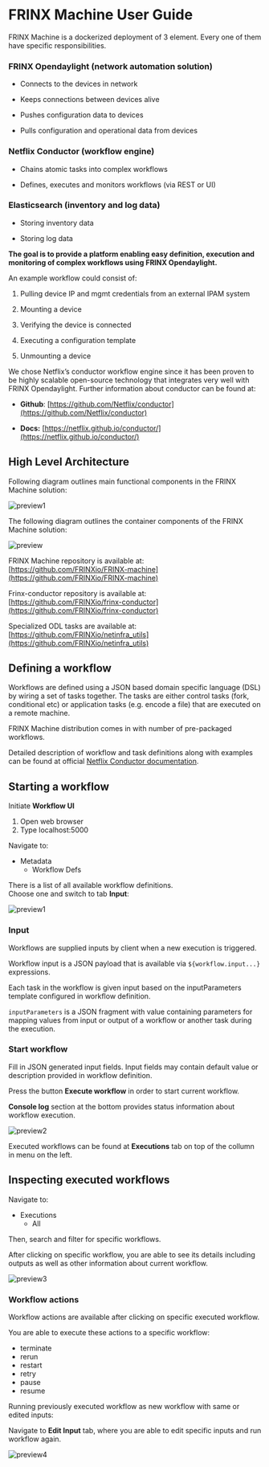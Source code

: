 # FRINX Machine User Guide

FRINX Machine is a dockerized deployment of 3 element. 
Every one of them have specific responsibilities.

### FRINX Opendaylight (network automation solution)

 * Connects to the devices in network

 * Keeps connections between devices alive

 * Pushes configuration data to devices

 * Pulls configuration and operational data from devices

### Netflix Conductor (workflow engine)

 * Chains atomic tasks into complex workflows

 * Defines, executes and monitors workflows (via REST or UI)

### Elasticsearch (inventory and log data)

 * Storing inventory data
  
 * Storing log data

**The goal is to provide a platform enabling easy definition, execution and monitoring of complex workflows using FRINX Opendaylight.**

An example workflow could consist of:

1. Pulling device IP and mgmt credentials from an external IPAM system

2. Mounting a device

3. Verifying the device is connected

4. Executing a configuration template

5. Unmounting a device

We chose Netflix’s conductor workflow engine since it has been proven to be highly scalable open-source technology that integrates very well with FRINX Opendaylight. Further information about conductor can be found at:

* **Github**: [https://github.com/Netflix/conductor](https://github.com/Netflix/conductor)

* **Docs:** [https://netflix.github.io/conductor/](https://netflix.github.io/conductor/)

## High Level Architecture

Following diagram outlines main functional components in the FRINX Machine solution:

 ![preview1](image_0.png)

The following diagram outlines the container components of the FRINX Machine solution:

 ![preview](image_1_0.png)

FRINX Machine repository is available at: [https://github.com/FRINXio/FRINX-machine](https://github.com/FRINXio/FRINX-machine)

Frinx-conductor repository is available at: [https://github.com/FRINXio/frinx-conductor](https://github.com/FRINXio/frinx-conductor)

Specialized ODL tasks are available at: [https://github.com/FRINXio/netinfra_utils](https://github.com/FRINXio/netinfra_utils) 

## Defining a workflow

Workflows are defined using a JSON based domain specific language (DSL) by wiring a set of tasks together. The tasks are either control tasks (fork, conditional etc) or application tasks (e.g. encode a file) that are executed on a remote machine.

FRINX Machine distribution comes in with number of pre-packaged workflows.

Detailed description of workflow and task definitions along with examples can be found at official [Netflix Conductor documentation](https://netflix.github.io/conductor/metadata/#workflow-definition).

## Starting a workflow

Initiate **Workflow UI** 

1. Open web browser
2. Type localhost:5000 

Navigate to: 

* Metadata
   * Workflow Defs

There is a list of all available workflow definitions.  
Choose one and switch to tab **Input**:

![preview1](image_1.png)

### Input

Workflows are supplied inputs by client when a new execution is triggered. 

Workflow input is a JSON payload that is available via `${workflow.input...}` expressions.

Each task in the workflow is given input based on the inputParameters template configured in workflow definition. 

`inputParameters` is a JSON fragment with value containing parameters for mapping values from input or output of a workflow or another task during the execution.

### Start workflow

Fill in JSON generated input fields. Input fields may contain default value or description provided in workflow definition. 

Press the button **Execute workflow** in order to start current workflow. 

**Console log** section at the bottom provides status information about workflow execution.

![preview2](image_2.png)

Executed workflows can be found at **Executions** tab on top of the collumn in menu on the left.

## Inspecting executed workflows 

Navigate to:

* Executions
   * All

Then, search and filter for specific workflows.

After clicking on specific workflow, you are able to see its details including outputs as well as other information about current workflow.

![preview3](image_3.png)

### Workflow actions 

Workflow actions are available after clicking on specific executed workflow. 

You are able to execute these actions to a specific workflow:

 * terminate
 * rerun
 * restart
 * retry
 * pause
 * resume

Running previously executed workflow as new workflow with same or edited inputs:

Navigate to **Edit Input** tab, where you are able to edit specific inputs and run workflow again.

![preview4](image_4.png)
